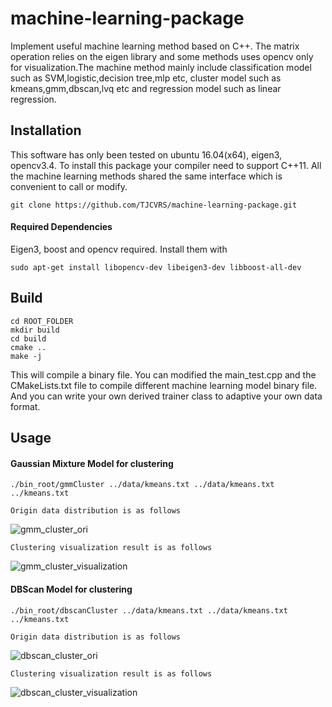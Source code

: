 # machine-learning-package
Implement useful machine learning method based on C++. The matrix operation relies on the eigen library and some methods uses opencv only for visualization.The machine method mainly include classification model such as SVM,logistic,decision tree,mlp etc, cluster model such as kmeans,gmm,dbscan,lvq etc and regression model such as linear regression.

## Installation
This software has only been tested on ubuntu 16.04(x64), eigen3, opencv3.4. To install this package your compiler need to support C++11. All the machine learning methods shared the same interface which is convenient to call or modify.
```
git clone https://github.com/TJCVRS/machine-learning-package.git
```
#### Required Dependencies
Eigen3, boost and opencv required. Install them with
```
sudo apt-get install libopencv-dev libeigen3-dev libboost-all-dev
```

## Build
```
cd ROOT_FOLDER
mkdir build
cd build
cmake ..
make -j
```
This will compile a binary file. You can modified the main_test.cpp and the CMakeLists.txt file to compile different machine learning model binary file. And you can write your own derived trainer class to adaptive your own data format.

## Usage
#### Gaussian Mixture Model for clustering
```
./bin_root/gmmCluster ../data/kmeans.txt ../data/kmeans.txt ../kmeans.txt
```
`Origin data distribution is as follows`

![gmm_cluster_ori](https://github.com/TJCVRS/machine-learning-package/blob/master/data/images/gmm_cluster_ori.jpg)

`Clustering visualization result is as follows`

![gmm_cluster_visualization](https://github.com/TJCVRS/machine-learning-package/blob/master/data/images/gmm_cluster.gif)

#### DBScan Model for clustering
```
./bin_root/dbscanCluster ../data/kmeans.txt ../data/kmeans.txt ../kmeans.txt
```
`Origin data distribution is as follows`

![dbscan_cluster_ori](https://github.com/TJCVRS/machine-learning-package/blob/master/data/images/dnscan_ori.png)

`Clustering visualization result is as follows`

![dbscan_cluster_visualization](https://github.com/TJCVRS/machine-learning-package/blob/master/data/images/dbscan_result.png)


